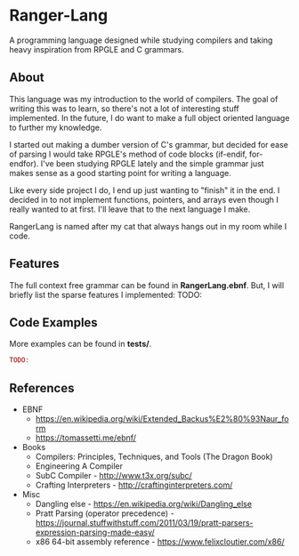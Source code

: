# Ranger-Lang
A programming language designed while studying compilers and taking heavy inspiration from RPGLE and C grammars.


## About
This language was my introduction to the world of compilers. 
The goal of writing this was to learn, so there's not a lot of interesting stuff implemented. 
In the future, I do want to make a full object oriented language to further my knowledge.

I started out making a dumber version of C's grammar, but decided for ease of parsing I would take RPGLE's method of code blocks (if-endif, for-endfor).
I've been studying RPGLE lately and the simple grammar just makes sense as a good starting point for writing a language.

Like every side project I do, I end up just wanting to "finish" it in the end.
I decided in to not implement functions, pointers, and arrays even though I really wanted to at first.
I'll leave that to the next language I make.

RangerLang is named after my cat that always hangs out in my room while I code.


## Features
The full context free grammar can be found in **RangerLang.ebnf**.
But, I will briefly list the sparse features I implemented:
TODO:


## Code Examples
More examples can be found in **tests/**.

```php
TODO:
```


## References
* EBNF
  * https://en.wikipedia.org/wiki/Extended_Backus%E2%80%93Naur_form
  * https://tomassetti.me/ebnf/
* Books
  * Compilers: Principles, Techniques, and Tools (The Dragon Book)
  * Engineering A Compiler
  * SubC Compiler - http://www.t3x.org/subc/
  * Crafting Interpreters - http://craftinginterpreters.com/
* Misc
  * Dangling else - https://en.wikipedia.org/wiki/Dangling_else
  * Pratt Parsing (operator precedence) - https://journal.stuffwithstuff.com/2011/03/19/pratt-parsers-expression-parsing-made-easy/
  * x86 64-bit assembly reference - https://www.felixcloutier.com/x86/

  